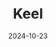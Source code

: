 ---  
layout: startup_page  
title: "Keel"  
id: "keel.so"  
permalink: "/keelkeel.so10232024/"  
website: "https://keel.so/"  
funding_round: "Seed"  
funding_amount: "$6M"  
investors: "Earlybird, LocalGlobe"  
about: "Keel provides a user-friendly platform for building custom operational software, bridging the gap between no-code solutions and large-scale ERPs. It's designed for tech-enabled businesses needing flexible and customizable operational tools, avoiding the rigidity and high costs of traditional enterprise resource planning systems. The platform allows operators to build and manage their own internal tools, increasing efficiency and reducing reliance on extensive engineering resources."  
markets: "Software, Operations, SaaS"  
hq: "London, England, United Kingdom"  
founded_year: "2022"  
linkedin: "https://www.linkedin.com/company/keel-usa"  
twitter: ""  
instagram: ""  
facebook: "https://www.facebook.com/getkeel/"  
crunchbase: "https://www.crunchbase.com/organization/keel"  
pitchbook: "https://pitchbook.com/profiles/company/51959-26"  

date_display: "23-Oct-2024"  
date: "2024-10-23"

# SEO Optimization  
meta_title: "Keel - Seed Funding ($6M)"  
meta_description: "Keel, Keel provides a user-friendly platform for building custom operational software, bridging the gap between no-code solutions and large-scale ERPs. It's..."  
meta_keywords: "Keel, Software, Operations, SaaS, Seed funding"  
canonical_url: "https://startup.projectstartups.com/keelkeel.so10232024/"  
---